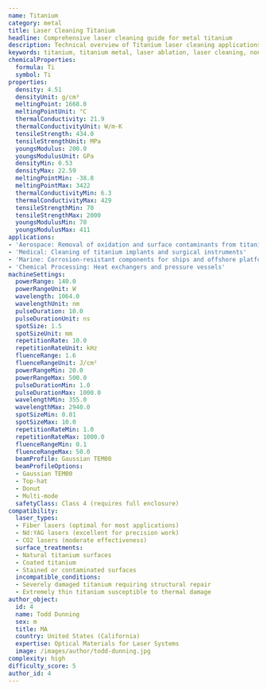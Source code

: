 ```yaml
---
name: Titanium
category: metal
title: Laser Cleaning Titanium
headline: Comprehensive laser cleaning guide for metal titanium
description: Technical overview of Titanium laser cleaning applications and parameters
keywords: titanium, titanium metal, laser ablation, laser cleaning, non-contact cleaning, aerospace applications, medical applications
chemicalProperties:
  formula: Ti
  symbol: Ti
properties:
  density: 4.51
  densityUnit: g/cm³
  meltingPoint: 1668.0
  meltingPointUnit: °C
  thermalConductivity: 21.9
  thermalConductivityUnit: W/m·K
  tensileStrength: 434.0
  tensileStrengthUnit: MPa
  youngsModulus: 200.0
  youngsModulusUnit: GPa
  densityMin: 0.53
  densityMax: 22.59
  meltingPointMin: -38.8
  meltingPointMax: 3422
  thermalConductivityMin: 6.3
  thermalConductivityMax: 429
  tensileStrengthMin: 70
  tensileStrengthMax: 2000
  youngsModulusMin: 70
  youngsModulusMax: 411
applications:
- 'Aerospace: Removal of oxidation and surface contaminants from titanium components'
- 'Medical: Cleaning of titanium implants and surgical instruments'
- 'Marine: Corrosion-resistant components for ships and offshore platforms'
- 'Chemical Processing: Heat exchangers and pressure vessels'
machineSettings:
  powerRange: 140.0
  powerRangeUnit: W
  wavelength: 1064.0
  wavelengthUnit: nm
  pulseDuration: 10.0
  pulseDurationUnit: ns
  spotSize: 1.5
  spotSizeUnit: mm
  repetitionRate: 10.0
  repetitionRateUnit: kHz
  fluenceRange: 1.6
  fluenceRangeUnit: J/cm²
  powerRangeMin: 20.0
  powerRangeMax: 500.0
  pulseDurationMin: 1.0
  pulseDurationMax: 1000.0
  wavelengthMin: 355.0
  wavelengthMax: 2940.0
  spotSizeMin: 0.01
  spotSizeMax: 10.0
  repetitionRateMin: 1.0
  repetitionRateMax: 1000.0
  fluenceRangeMin: 0.1
  fluenceRangeMax: 50.0
  beamProfile: Gaussian TEM00
  beamProfileOptions:
  - Gaussian TEM00
  - Top-hat
  - Donut
  - Multi-mode
  safetyClass: Class 4 (requires full enclosure)
compatibility:
  laser_types:
  - Fiber lasers (optimal for most applications)
  - Nd:YAG lasers (excellent for precision work)
  - CO2 lasers (moderate effectiveness)
  surface_treatments:
  - Natural titanium surfaces
  - Coated titanium
  - Stained or contaminated surfaces
  incompatible_conditions:
  - Severely damaged titanium requiring structural repair
  - Extremely thin titanium susceptible to thermal damage
author_object:
  id: 4
  name: Todd Dunning
  sex: m
  title: MA
  country: United States (California)
  expertise: Optical Materials for Laser Systems
  image: /images/author/todd-dunning.jpg
complexity: high
difficulty_score: 5
author_id: 4
---
```

